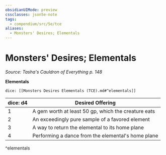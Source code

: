 ```yaml
---
obsidianUIMode: preview
cssclasses: json5e-note
tags:
  - compendium/src/5e/tce
aliases:
  - Monsters' Desires; Elementals
---
```

# Monsters' Desires; Elementals
*Source: Tasha's Cauldron of Everything p. 148* 

**Elementals**

`dice: [[Monsters Desires Elementals (TCE).md#^elementals]]`

| dice: d4 | Desired Offering |
|----------|------------------|
| 1 | A gem worth at least 50 gp, which the creature eats |
| 2 | An exceedingly pure sample of a favored element |
| 3 | A way to return the elemental to its home plane |
| 4 | Performing a dance from the elemental's home plane |
^elementals
